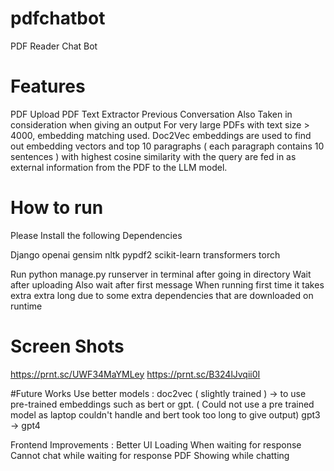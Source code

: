 # pdfchatbot
PDF Reader Chat Bot

# Features
PDF Upload
PDF Text Extractor
Previous Conversation Also Taken in consideration when giving an output
For very large PDFs with text size > 4000, embedding matching used. Doc2Vec embeddings are used to find out embedding vectors and top 10 paragraphs ( each paragraph contains 10 sentences ) with highest cosine similarity with the query are fed in as external information from the PDF to the LLM model.
# How to run
Please Install the following Dependencies

Django
openai
gensim
nltk
pypdf2
scikit-learn
transformers
torch

Run 
python manage.py runserver 
in terminal after going in directory
Wait after uploading
Also wait after first message
When running first time it takes extra extra long due to some extra dependencies that are downloaded on runtime

# Screen Shots
https://prnt.sc/UWF34MaYMLey
https://prnt.sc/B324lJvqii0I

#Future Works
Use better models : 
  doc2vec ( slightly trained ) -> to use pre-trained embeddings such as bert or gpt. ( Could not use a pre trained model as laptop couldn't handle and bert took too long to give output)
  gpt3 -> gpt4

Frontend Improvements : 
  Better UI
  Loading When waiting for response
  Cannot chat while waiting for response
  PDF Showing while chatting


  
